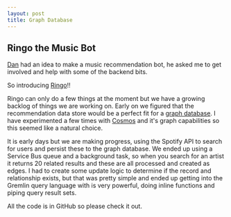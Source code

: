 ```yaml
---
layout: post
title: Graph Database
---
```


## Ringo the Music Bot

[Dan](https://twitter.com/DanielLarsenNZ) had an idea to make a music recommendation bot, he asked me to get involved and help with some of the backend bits.

So introducing [Ringo](https://github.com/Ringobot/ringo)!!

Ringo can only do a few things at the moment but we have a growing backlog of things we are working on. Early on we figured that the recommendation data store would be a perfect fit for a [graph database](https://en.wikipedia.org/wiki/Graph_database). I have experimented a few times with [Cosmos](https://docs.microsoft.com/en-us/azure/cosmos-db/graph-introduction) and it's graph capabilities so this seemed like a natural choice.

It is early days but we are making progress, using the Spotify API to search for users and persist these to the graph database. We ended up using a Service Bus queue and a background task, so when you search for an artist it returns 20 related results and these are all processed and created as edges. I had to create some update logic to determine if the record and relationship exists, but that was pretty simple and ended up getting into the Gremlin query language with is very powerful, doing inline functions and piping query result sets.

All the code is in GitHub so please check it out.
